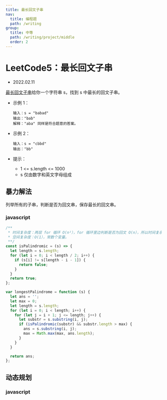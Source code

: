 ```yaml
---
title: 最长回文子串
nav:
  title: 编程题
  path: /writing
group:
  title: 中等
  path: /writing/project/middle
  order: 2
---
```


# LeetCode5：最长回文子串

- 2022.02.11

[最长回文子串](https://leetcode-cn.com/problems/longest-palindromic-substring/)给你一个字符串 s，找到 s 中最长的回文子串。

- 示例 1：

  ```
  输入：s = "babad"
  输出："bab"
  解释："aba" 同样是符合题意的答案。
  ```

- 示例 2：

  ```
  输入：s = "cbbd"
  输出："bb"
  ```

- 提示：

  - 1 <= s.length <= 1000
  - s 仅由数字和英文字母组成

## 暴力解法

列举所有的子串，判断是否为回文串，保存最长的回文串。

### javascript

```js
/**
 * 时间复杂度：两层 for 循环 O(n²），for 循环里边判断是否为回文 O(n），所以时间复杂度为 O(n³）。
 * 空间复杂度：O(1），常数个变量。
 **/
const isPalindromic = (s) => {
  let length = s.length;
  for (let i = 0; i < length / 2; i++) {
    if (s[i] != s[length - i - 1]) {
      return false;
    }
  }
  return true;
};

var longestPalindrome = function (s) {
  let ans = '';
  let max = 0;
  let length = s.length;
  for (let i = 0; i < length; i++) {
    for (let j = i + 1; j <= length; j++) {
      let substr = s.substring(i, j);
      if (isPalindromic(substr) && substr.length > max) {
        ans = s.substring(i, j);
        max = Math.max(max, ans.length);
      }
    }
  }

  return ans;
};
```

## 动态规划

### javascript

```js

```
